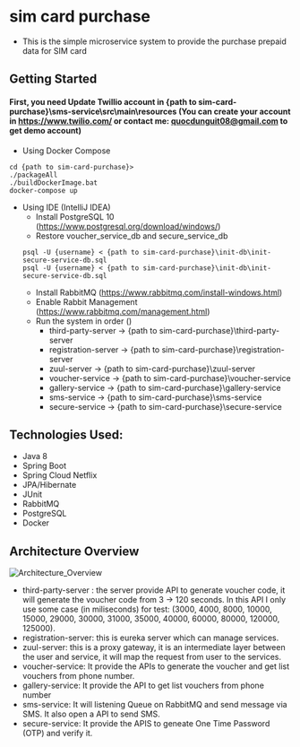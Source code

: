 # sim card purchase
- This is the simple microservice system to provide the purchase prepaid data for SIM card

   
## Getting Started
#### First, you need Update Twillio account in {path to sim-card-purchase}\sms-service\src\main\resources (You can create your account in https://www.twilio.com/ or contact me: quocdunguit08@gmail.com to get demo account)
- Using Docker Compose
```shell
cd {path to sim-card-purchase}>
./packageAll
./buildDockerImage.bat
docker-compose up
```
- Using IDE (IntelliJ IDEA)
   - Install PostgreSQL 10 (https://www.postgresql.org/download/windows/)
   - Restore voucher_service_db and secure_service_db
   ```shell
   psql -U {username} < {path to sim-card-purchase}\init-db\init-secure-service-db.sql
   psql -U {username} < {path to sim-card-purchase}\init-db\init-secure-service-db.sql
   ```
   - Install RabbitMQ (https://www.rabbitmq.com/install-windows.html)
   - Enable Rabbit Management (https://www.rabbitmq.com/management.html)
   - Run the system in order ()
      - third-party-server -> {path to sim-card-purchase}\third-party-server
      - registration-server -> {path to sim-card-purchase}\registration-server
      - zuul-server -> {path to sim-card-purchase}\zuul-server
      - voucher-service -> {path to sim-card-purchase}\voucher-service
      - gallery-service -> {path to sim-card-purchase}\gallery-service
      - sms-service -> {path to sim-card-purchase}\sms-service
      - secure-service -> {path to sim-card-purchase}\secure-service

## Technologies Used:
   - Java 8
   - Spring Boot
   - Spring Cloud Netflix
   - JPA/Hibernate
   - JUnit
   - RabbitMQ
   - PostgreSQL
   - Docker
   
## Architecture Overview
![Architecture_Overview](https://user-images.githubusercontent.com/26158591/104237987-7a102d80-548b-11eb-9eac-728b36c0e966.png)

- third-party-server : the server provide API to generate voucher code, it will generate the voucher code from 3 -> 120 seconds. In this API I only use some case (in miliseconds) for test: (3000, 4000, 8000, 10000, 15000, 29000, 30000, 31000, 35000, 40000, 60000, 80000, 120000, 125000).
- registration-server: this is eureka server which can manage services.
- zuul-server: this is a proxy gateway, it is an intermediate layer between the user and service, it will map the request from user to the services.
- voucher-service: It provide the APIs to generate the voucher and get list vouchers from phone number.
- gallery-service: It provide the API to get list vouchers from phone number
- sms-service: It will listening Queue on RabbitMQ and send message via SMS. It also open a API to send SMS.
- secure-service: It provide the APIS to geneate One Time Password (OTP) and verify it.
